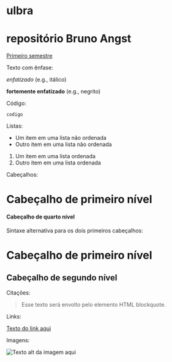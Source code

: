 # ulbra

# repositório Bruno Angst

[Primeiro semestre](https://github.com/BrunoCesarAngst/ulbra/tree/master/2018-2 "Clique se tiver coragem")

Texto com ênfase:

*enfatizado* (e.g., itálico)

**fortemente enfatizado** (e.g., negrito)

Código:

`codigo`

Listas:

* Um item em uma lista não ordenada
* Outro item em uma lista não ordenada

1. Um item em uma lista ordenada
2. Outro item em uma lista ordenada

Cabeçalhos:

# Cabeçalho de primeiro nível

#### Cabeçalho de quarto nível

Sintaxe alternativa para os dois primeiros cabeçalhos:

Cabeçalho de primeiro nível
====================

Cabeçalho de segundo nível
--------------------

Citações:

> Esse texto será envolto pelo elemento HTML blockquote.

Links:

[Texto do link aqui](endereço.do.link.aqui "título do link aqui")

Imagens:

![Texto alt da imagem aqui]([[URL]].da.imagem.aqui "Título da Imagem aqui")